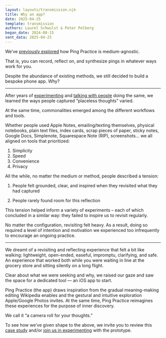 ```yaml
---
layout: layouts/transmission.njk
title: Why an app?
date: 2025-04-25
template: transmission
authors: Laurel Schwulst & Peter Pelberg
began_date: 2024-08-15
sent_data: 2025-04-25
---
```


We’ve <a href="https://pingpractice.org/transmissions/what-is-a-ping/">previously explored</a> how Ping Practice is medium-agnostic.

That is, you can record, reflect on, and synthesize pings in whatever ways work for you.

Despite the abundance of existing methods, we still decided to build a bespoke phone app. Why?

---

After years of <a href="https://ping-practice.gitbook.io/pings/experiments">experimenting</a> and <a href="https://ping-practice.gitbook.io/pings/conversations">talking with people</a> doing the same, we learned the ways people captured “placeless thoughts” varied.

At the same time, commonalities emerged among the different workflows and tools.

Whether people used Apple Notes, emailing/texting themselves, physical notebooks, plain text files, index cards, scrap pieces of paper, sticky notes, Google Docs, Simplenote, Squarespace Note (RIP), screenshots… we all aligned on tools that prioritized:

1. Simplicity
2. Speed
3. Convenience
4. Privacy

All the while, no matter the medium or method, people described a tension:

1. People felt grounded, clear, and inspired when they revisited what they had captured

2. People rarely found room for this reflection

This tension helped inform a variety of experiments – each of which concluded in a similar way: they failed to inspire us to revisit regularly.

No matter the configuration, revisiting felt heavy. As a result, doing so required a level of intention and motivation we experienced too infrequently to encourage an ongoing practice.

---

We dreamt of a revisiting and reflecting experience that felt a bit like walking: lightweight, open-ended, easeful, impromptu, clarifying, and safe. An experience that worked both while you were waiting in line at the grocery store and sitting silently on a long flight.

Clear about what we were seeking and why, we raised our gaze and saw the space for a dedicated tool — an iOS app to start.

Ping Practice (the app) draws inspiration from the gradual meaning-making editing Wikipedia enables and the gestural and intuitive exploration Apple/Google Photos invites. At the same time, Ping Practice reimagines these experiences for the purpose of inner discovery.

We call it “a camera roll for your thoughts.”

To see how we’ve given shape to the above, we invite you to review this <a href="https://apossible.com/pages/ping-practice?token=678412c06424c4870162888457b32bee9d45a06e">case study</a> and/or <a href="https://forms.gle/52CsyyrqSrcwD5JM8">join us in experimenting</a> with the prototype.
